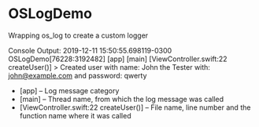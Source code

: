# OSLogDemo
Wrapping os_log to create a custom logger

Console Output:
2019-12-11 15:50:55.698119-0300 OSLogDemo[76228:3192482] [app] [main]
[ViewController.swift:22 createUser()] > Created user with name: John the Tester 
with: john@example.com and password: qwerty

- [app] – Log message category
- [main] – Thread name, from which the log message was called
- [ViewController.swift:22 createUser()] – File name, line number and the function name where it was called
